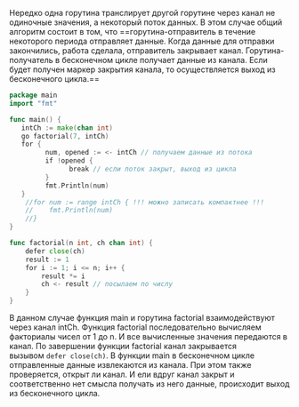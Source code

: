Нередко одна горутина транслирует другой горутине через канал не одиночные значения, а некоторый поток данных. В этом случае общий алгоритм состоит в том, что ==горутина-отправитель в течение некоторого периода отправляет данные. Когда данные для отправки закончились, работа сделала, отправитель закрывает канал. Горутина-получатель в бесконечном цикле получает данные из канала. Если будет получен маркер закрытия канала, то осуществляется выход из бесконечного цикла.==

```go
package main
import "fmt"

func main() {
   intCh := make(chan int)
   go factorial(7, intCh)
   for {
         num, opened := <- intCh // получаем данные из потока
         if !opened {
               break // если поток закрыт, выход из цикла
         }
         fmt.Println(num)
   }
    //for num := range intCh { !!! можно записать компактнее !!!
    //    fmt.Println(num)
    //}
}

func factorial(n int, ch chan int) {
    defer close(ch)
    result := 1
    for i := 1; i <= n; i++ {
        result *= i
        ch <- result // посылаем по числу
    }
}
```

В данном случае функция main и горутина factorial взаимодействуют через канал intCh. Функция factorial последовательно вычисляем факториалы чисел от 1 до n. И все вычисленные значения передаются в канал. По завершении функции factorial канал закрывается вызывом `defer close(ch)`. В функции main в бесконечном цикле отправленные данные извлекаются из канала. При этом также проверяется, открыт ли канал. И ели вдруг канал закрыт и соответственно нет смысла получать из него данные, происходит выход из бесконечного цикла.